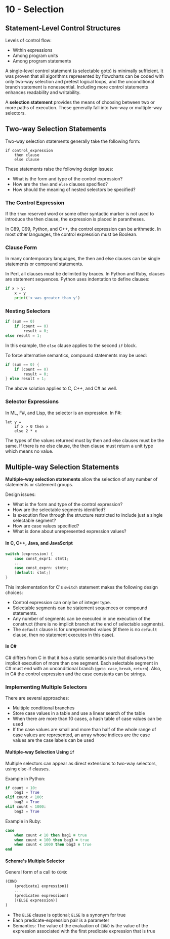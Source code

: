 # 10 - Selection

## Statement-Level Control Structures

Levels of control flow:
- Within expressions
- Among program units
- Among program statements

A single-level control statement (a selectable goto) is minimally sufficient. It was proven that all algorithms represented by flowcharts can be coded with only two-way selection and pretest logical loops, and the unconditional branch statement is nonessential. Including more control statements enhances readability and writability.

A **selection statement** provides the means of choosing between two or more paths of execution. These generally fall into two-way or multiple-way selectors.

## Two-way Selection Statements

Two-way selection statements generally take the following form:

```
if control_expression
    then clause
    else clause
```

These statements raise the following design issues:
- What is the form and type of the control expression?
- How are the `then` and `else` clauses specified?
- How should the meaning of nested selectors be specified?

### The Control Expression

If the `then` reserved word or some other syntactic marker is not used to introduce the then clause, the expression is placed in parantheses.

In C89, C99, Python, and C++, the control expression can be arithmetic. In most other languages, the control expression must be Boolean.

### Clause Form

In many contemporary languages, the then and else clauses can be single statements or compound statements.

In Perl, all clauses must be delimited by braces. In Python and Ruby, clauses are statement sequences. Python uses indentation to define clauses:

```Python
if x > y:
    x = y
    print('x was greater than y')
```

### Nesting Selectors

```Java
if (sum == 0)
    if (count == 0)
        result = 0;
else result = 1;
```

In this example, the `else` clause applies to the second `if` block.

To force alternative semantics, compound statements may be used:

```Java
if (sum == 0) {
    if (count == 0)
        result = 0;
} else result = 1;
```

The above solution applies to C, C++, and C# as well.

### Selector Expressions

In ML, F#, and Lisp, the selector is an expression. In F#:

```F#
let y =
    if x > 0 then x
    else 2 * x
```

The types of the values returned must by then and else clauses must be the same. If there is no else clause, the then clause must return a unit type which means no value.

## Multiple-way Selection Statements

**Multiple-way selection statements** allow the selection of any number of statements or statement groups.

Design issues:
- What is the form and type of the control expression?
- How are the selectable segments identified?
- Is execution flow through the structure restricted to include just a single selectable segment?
- How are case values specified?
- What is done about unrepresented expression values?

#### In C, C++, Java, and JavaScript

```C
switch (expression) {
    case const_expr1: stmt1;
    ...
    case const_exprn: stmtn;
    [default: stmt;]
}
```

This implementation for C's `switch` statement makes the following design choices:
- Control expression can only be of integer type.
- Selectable segments can be statement sequences or compound statements.
- Any number of segments can be executed in one execution of the construct (there is no implicit branch at the end of selectable segments).
- The `default` clause is for unrepresented values (if there is no `default` clause, then no statement executes in this case).

#### In C#

C# differs from C in that it has a static semantics rule that disallows the implicit execution of more than one segment. Each selectable segment in C# must end with an unconditional branch (`goto case`, `break`, `return`). Also, in C# the control expression and the case constants can be strings.

### Implementing Multiple Selectors

There are several approaches:
- Multiple conditional branches
- Store case values in a table and use a linear search of the table
- When there are more than 10 cases, a hash table of case values can be used
- If the case values are small and more than half of the whole range of case values are represented, an array whose indices are the case values are the case labels can be used

#### Multiple-way Selection Using `if`

Multiple selectors can appear as direct extensions to two-way selectors, using else-if clauses.

Example in Python:

```Python
if count < 10:
    bag1 = True
elif count < 100:
    bag2 = True
elif count < 1000:
    bag3 = True
```

Example in Ruby:

```Ruby
case
    when count < 10 then bag1 = true
    when count < 100 then bag3 = true
    when count < 1000 then bag3 = true
end
```

#### Scheme's Multiple Selector

General form of a call to `COND`:

```Scheme
(COND
    (predicate1 expression1)
    ...
    (predicaten expressionn)
    [(ELSE expression)]
)
```

- The `ELSE` clause is optional; `ELSE` is a synonym for true
- Each predicate-expression pair is a parameter
- Semantics: The value of the evaluation of `COND` is the value of the expression associated with the first predicate expression that is true
